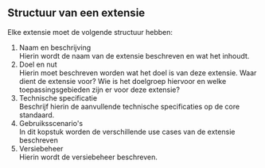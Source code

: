 ## Structuur van een extensie
Elke extensie moet de volgende structuur hebben:

1. Naam en beschrijving<br>
Hierin wordt de naam van de extensie beschreven en wat het inhoudt.
1. Doel en nut<br>
Hierin moet beschreven worden wat het doel is van deze extensie. Waar dient de extensie voor? Wie is het doelgroep hiervoor en welke toepassingsgebieden zijn er voor deze extensie?
1. Technische specificatie<br>
Beschrijf hierin de aanvullende technische specificaties op de core standaard.
1. Gebruiksscenario's<br>
In dit kopstuk worden de verschillende use cases van de extensie beschreven
1. Versiebeheer<br>
Hierin wordt de versiebeheer beschreven.
